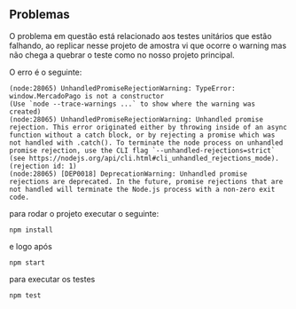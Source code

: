 ## Problemas

O problema em questão está relacionado aos testes unitários que estão falhando, ao replicar nesse projeto de amostra vi que ocorre o warning mas não chega a quebrar o teste como no nosso projeto principal.

O erro é o seguinte:

```
(node:28065) UnhandledPromiseRejectionWarning: TypeError: window.MercadoPago is not a constructor
(Use `node --trace-warnings ...` to show where the warning was created)
(node:28065) UnhandledPromiseRejectionWarning: Unhandled promise rejection. This error originated either by throwing inside of an async function without a catch block, or by rejecting a promise which was not handled with .catch(). To terminate the node process on unhandled promise rejection, use the CLI flag `--unhandled-rejections=strict` (see https://nodejs.org/api/cli.html#cli_unhandled_rejections_mode). (rejection id: 1)
(node:28065) [DEP0018] DeprecationWarning: Unhandled promise rejections are deprecated. In the future, promise rejections that are not handled will terminate the Node.js process with a non-zero exit code.
```

para rodar o projeto executar o seguinte: 

`npm install`

e logo após 

`npm start`

para executar os testes 

`npm test`


